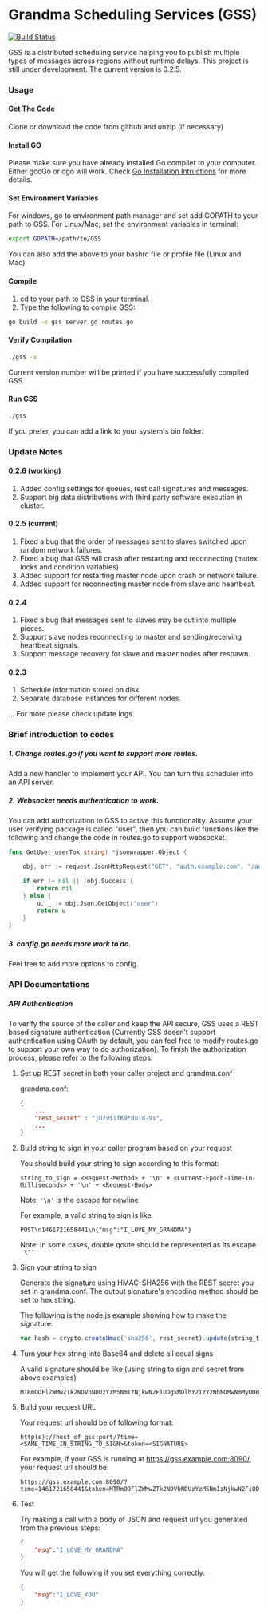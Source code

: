 # Grandma Scheduling Services (GSS)

[![Build Status](https://travis-ci.org/lby221/GrandmaSchedulingServices.svg?branch=master)](https://travis-ci.org/lby221/GrandmaSchedulingServices)

GSS is a distributed scheduling service helping you to publish multiple types of messages across regions without runtime delays. This project is still under development. The current version is 0.2.5.

### Usage

#### Get The Code

Clone or download the code from github and unzip (if necessary)

#### Install GO

Please make sure you have already installed Go compiler to your computer. Either gccGo or cgo will work.
Check [Go Installation Intructions](https://golang.org/doc/install) for more details.

#### Set Environment Variables

For windows, go to environment path manager and set add GOPATH to your path to GSS.
For Linux/Mac, set the environment variables in terminal:
```bash
export GOPATH=/path/to/GSS
```
You can also add the above to your bashrc file or profile file (Linux and Mac)

#### Compile

1. cd to your path to GSS in your terminal.
2. Type the following to compile GSS:
```bash
go build -o gss server.go routes.go
```

#### Verify Compilation

```bash
./gss -v
```
Current version number will be printed if you have successfully compiled GSS.

#### Run GSS

```bash
./gss
```
If you prefer, you can add a link to your system's bin folder.


### Update Notes

#### 0.2.6 (working)

1. Added config settings for queues, rest call signatures and messages.
2. Support big data distributions with third party software execution in cluster.

#### 0.2.5 (current)

1. Fixed a bug that the order of messages sent to slaves switched upon random network failures.
2. Fixed a bug that GSS will crash after restarting and reconnecting (mutex locks and condition variables). 
3. Added support for restarting master node upon crash or network failure.
4. Added support for reconnecting master node from slave and heartbeat.

#### 0.2.4

1. Fixed a bug that messages sent to slaves may be cut into multiple pieces.
2. Support slave nodes reconnecting to master and sending/receiving heartbeat signals.
3. Support message recovery for slave and master nodes after respawn.

#### 0.2.3

1. Schedule information stored on disk.
2. Separate database instances for different nodes.

... For more please check update logs.

### Brief introduction to codes

##### 1. Change routes.go if you want to support more routes. 

Add a new handler to implement your API. You can turn this scheduler into an API server.

##### 2. Websocket needs authentication to work. 

You can add authorization to GSS to active this functionality. Assume your user verifying package is called "user", then you can build functions like the following and change the code in routes.go to support websocket.

```go
func GetUser(userTok string) *jsonwrapper.Object {

	obj, err := request.JsonHttpRequest("GET", "auth.example.com", "/auth/validate", "key="+userTok, "")

	if err != nil || !obj.Success {
		return nil
	} else {
		u, _ := obj.Json.GetObject("user")
		return u
	}
}
```

##### 3. config.go needs more work to do. 

Feel free to add more options to config.

### API Documentations

##### API Authentication

To verify the source of the caller and keep the API secure, GSS uses a REST based signature authentication (Currently GSS doesn't support authentication using OAuth by default, you can feel free to modify routes.go to support your own way to do authorization). To finish the authorization process, please refer to the following steps:

1. Set up REST secret in both your caller project and grandma.conf

	grandma.conf:
	```json
	{
		...
		"rest_secret" : "jU79$ifK9*du|d-9s",
		...
	}
	```

2. Build string to sign in your caller program based on your request

	You should build your string to sign according to this format:
	```
	string_to_sign = <Request-Method> + '\n' + <Current-Epoch-Time-In-Milliseconds> + '\n' + <Request-Body>
	```
	Note: ```'\n'``` is the escape for newline

	For example, a valid string to sign is like
	```
	POST\n1461721658441\n{"msg":"I_LOVE_MY_GRANDMA"}
	```
	Note: In some cases, double qoute should be represented as its escape ```'\"'```

3. Sign your string to sign

	Generate the signature using HMAC-SHA256 with the REST secret you set in grandma.conf. The output signature's encoding method should be set to hex string.

	The following is the node.js example showing how to make the signature:
	```javascript
	var hash = crypto.createHmac('sha256', rest_secret).update(string_to_sign).digest('hex');

	```

4. Turn your hex string into Base64 and delete all equal signs

	A valid signature should be like (using string to sign and secret from above examples)
	```
	MTRmODFlZWMwZTk2NDVhNDUzYzM5NmIzNjkwN2FiODgxMDlhY2IzY2NhNDMwNmMyODBiMmI3NjM1NWY2MmVjMg
	```

5. Build your request URL

	Your request url should be of following format:
	```
	http(s)://host_of_gss:port/?time=<SAME_TIME_IN_STRING_TO_SIGN>&token=<SIGNATURE>
	```
	For example, if your GSS is running at https://gss.example.com:8090/, your request url should be:
	```
	https://gss.example.com:8090/?time=1461721658441&token=MTRmODFlZWMwZTk2NDVhNDUzYzM5NmIzNjkwN2FiODgxMDlhY2IzY2NhNDMwNmMyODBiMmI3NjM1NWY2MmVjMg
	```

6. Test

	Try making a call with a body of JSON and request url you generated from the previous steps:
	```json
	{
		"msg":"I_LOVE_MY_GRANDMA"
	}
	```
	You will get the following if you set everything correctly:
	```json
	{
		"msg":"I_LOVE_YOU"
	}
	```
